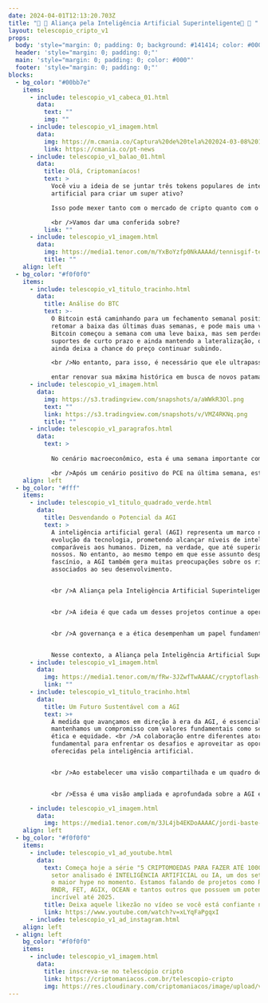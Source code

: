 ```yaml
---
date: 2024-04-01T12:13:20.703Z
title: "🤖 🤖 Aliança pela Inteligência Artificial Superinteligente🤖 🤖 "
layout: telescopio_cripto_v1
props:
  body: 'style="margin: 0; padding: 0; background: #141414; color: #000"'
  header: 'style="margin: 0; padding: 0;"'
  main: 'style="margin: 0; padding: 0; color: #000"'
  footer: 'style="margin: 0; padding: 0;"'
blocks:
  - bg_color: "#00bb7e"
    items:
      - include: telescopio_v1_cabeca_01.html
        data:
          text: ""
          img: ""
      - include: telescopio_v1_imagem.html
        data:
          img: https://m.cmania.co/Captura%20de%20tela%202024-03-08%20115713.png
          link: https://cmania.co/pt-news
      - include: telescopio_v1_balao_01.html
        data:
          title: Olá, Criptomaníacos!
          text: >
            Você viu a ideia de se juntar três tokens populares de inteligência
            artificial para criar um super ativo?

            Isso pode mexer tanto com o mercado de cripto quanto com o setor de inteligência artificial. 

            <br />Vamos dar uma conferida sobre?
          link: ""
      - include: telescopio_v1_imagem.html
        data:
          img: https://media1.tenor.com/m/YxBoYzfp0NkAAAAd/tennisgif-tennis.gif
          title: ""
    align: left
  - bg_color: "#f0f0f0"
    items:
      - include: telescopio_v1_titulo_tracinho.html
        data:
          title: Análise do BTC
          text: >-
            O Bitcoin está caminhando para um fechamento semanal positivo, após
            retomar a baixa das últimas duas semanas, e pode mais uma vez taO
            Bitcoin começou a semana com uma leve baixa, mas sem perder os
            suportes de curto prazo e ainda mantendo a lateralização, o que
            ainda deixa a chance do preço continuar subindo. 

            <br />No entanto, para isso, é necessário que ele ultrapasse o nível de resistência que estamos monitorando, situado entre $71.500 e $71.800. Se isso se concretizar, podemos esperar por um teste nos alvos destacados com as linhas verdes.

            entar renovar sua máxima histórica em busca de novos patamares. Especialmente após dados econômicos indicarem uma inflação em um contexto menos inflacionário com a divulgação do PCE na última quinta-feira.
      - include: telescopio_v1_imagem.html
        data:
          img: https://s3.tradingview.com/snapshots/a/aWWkR3Ol.png
          text: ""
          link: https://s3.tradingview.com/snapshots/v/VMZ4RKNq.png
          title: ""
      - include: telescopio_v1_paragrafos.html
        data:
          text: >
            
            No cenário macroeconômico, esta é uma semana importante com dados referentes ao mercado de trabalho americano, como JOLTS, ADP e Payroll. 

            <br />Após um cenário positivo do PCE na última semana, estes são os dados referentes ao mercado de trabalho que fecharão as sinalizações se podemos ou não ver cortes nos juros em breve, o que poderia ser um catalisador para a renovação da máxima histórica do BTC.
    align: left
  - bg_color: "#fff"
    items:
      - include: telescopio_v1_titulo_quadrado_verde.html
        data:
          title: Desvendando o Potencial da AGI
          text: >
            A inteligência artificial geral (AGI) representa um marco na
            evolução da tecnologia, prometendo alcançar níveis de inteligência
            comparáveis aos humanos. Dizem, na verdade, que até superiores aos
            nossos. No entanto, ao mesmo tempo em que esse assunto desperta
            fascínio, a AGI também gera muitas preocupações sobre os riscos
            associados ao seu desenvolvimento.


            <br />A Aliança pela Inteligência Artificial Superinteligente, formada pela SingularityNET, FetchAI e Ocean Protocol, surge como uma resposta a essas preocupações, buscando criar uma alternativa ao controle centralizado da AGI por parte das grandes empresas de tecnologia. <br />Ao unir forças, essas organizações visam estabelecer uma infraestrutura descentralizada e aberta para o desenvolvimento e implementação da AGI.


            <br />A ideia é que cada um desses projetos continue a operar individualmente, mas quando falamos no mercado de criptomoeda, o desejo é o de fundir seus tokens em um único ativo, chamado AltSignals (ASI). Basta a aprovação da comunidade para que isso se torne realidade.


            <br />A governança e a ética desempenham um papel fundamental no desenvolvimento responsável da AGI. A descentralização da tecnologia não apenas democratiza o acesso, mas também promove a transparência e a prestação de contas do uso da tecnologia. Além disso, a abertura para contribuições globais garante uma diversidade de perspectivas e minimiza os riscos de parcialidade e censura.


            Nesse contexto, a Aliança pela Inteligência Artificial Superinteligente propõe um modelo de governança baseado em princípios éticos e participação democrática. <br />Através de mecanismos de votação ponderada e sistemas de reputação, busca-se envolver a comunidade global no processo de tomada de decisões e garantir que a AGI seja desenvolvida para o benefício de toda a humanidade.
      - include: telescopio_v1_imagem.html
        data:
          img: https://media1.tenor.com/m/fRw-3JZwfTwAAAAC/cryptoflash-crypto.gif
          link: ""
      - include: telescopio_v1_titulo_tracinho.html
        data:
          title: Um Futuro Sustentável com a AGI
          text: >+
            À medida que avançamos em direção à era da AGI, é essencial que
            mantenhamos um compromisso com valores fundamentais como segurança,
            ética e equidade. <br />A colaboração entre diferentes atores será
            fundamental para enfrentar os desafios e aproveitar as oportunidades
            oferecidas pela inteligência artificial.


            <br />Ao estabelecer uma visão compartilhada e um quadro de governança robusto, podemos garantir que a AGI seja uma força positiva para o progresso humano, impulsionando avanços significativos em áreas como saúde, meio ambiente, educação e muito mais.


            <br />Essa é uma visão ampliada e aprofundada sobre a AGI e a importância da Aliança pela Inteligência Artificial Superinteligente, destacando os desafios e as oportunidades associadas ao desenvolvimento dessa tecnologia inovadora.

      - include: telescopio_v1_imagem.html
        data:
          img: https://media1.tenor.com/m/3JL4jb4EKDoAAAAC/jordi-baste-tv3.gif
    align: left
  - bg_color: "#f0f0f0"
    items:
      - include: telescopio_v1_ad_youtube.html
        data:
          text: Começa hoje a série "5 CRIPTOMOEDAS PARA FAZER ATÉ 1000%" e o primeiro
            setor analisado é INTELIGÊNCIA ARTIFICIAL ou IA, um dos setores com
            o maior hype no momento. Estamos falando de projetos como Render
            RNDR, FET, AGIX, OCEAN e tantos outros que possuem um potencial
            incrível até 2025.
          title: Deixa aquele likezão no vídeo se você está confiante no BTC!
          link: https://www.youtube.com/watch?v=xLYqFaPgqxI
      - include: telescopio_v1_ad_instagram.html
    align: left
  - align: left
    bg_color: "#f0f0f0"
    items:
      - include: telescopio_v1_imagem.html
        data:
          title: inscreva-se no telescópio cripto
          link: https://criptomaniacos.com.br/telescopio-cripto
          img: https://res.cloudinary.com/criptomaniacos/image/upload/v1662133224/telescopio/inscreva-se-telescopio.png
---
```

